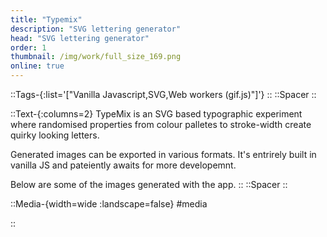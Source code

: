 ```yaml
---
title: "Typemix"
description: "SVG lettering generator"
head: "SVG lettering generator"
order: 1
thumbnail: /img/work/full_size_169.png
online: true
---
```


::Tags-{:list='["Vanilla Javascript,SVG,Web workers (gif.js)"]'}
::
::Spacer
::

::Text-{:columns=2}
TypeMix is an SVG based typographic experiment where randomised properties from colour palletes to stroke-width create quirky looking letters.

Generated images can be exported in various formats. It's entrirely built in vanilla JS and pateiently awaits for more developemnt.

Below are some of the images generated with the app.
::
::Spacer
::

::Media-{width=wide :landscape=false}
#media
<display alt="project image" src="/img/experiments/typemix/title.png" :src-width=1906 :src-height=500></display>

<display alt="project image" src="/img/experiments/typemix/img00007.png" :src-width=1900 :src-height=1130></display>

<display alt="project image" src="/img/experiments/typemix/img00006.png" :src-width=1800 :src-height=500></display>

<display alt="project image" src="/img/experiments/typemix/img1.png" :src-width=1900 :src-height=750></display>

<display alt="project image" src="/img/experiments/typemix/img00002.png" :src-width=1900 :src-height=950></display>

<display alt="project image" src="/img/experiments/typemix/img2.png" :src-width=2000 :src-height=319></display>

<display alt="project image" src="/img/experiments/typemix/img3.png" :src-width=2000 :src-height=652></display>

<display alt="project image" src="/img/experiments/typemix/img4.png" :src-width=1900 :src-height=500></display>

<display alt="project image" src="/img/experiments/typemix/img5.png" :src-width=2000 :src-height=610></display>

<display alt="project image" src="/img/experiments/typemix/img00005.png" :src-width=2000 :src-height=789></display>

<display alt="project image" src="/img/experiments/typemix/img6.png" :src-width=2000 :src-height=610></display>

::
